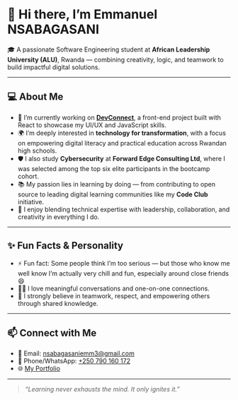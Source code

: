 # 👋 Hi there, I’m Emmanuel NSABAGASANI

🎓 A passionate Software Engineering student at **African Leadership University (ALU)**, Rwanda — combining creativity, logic, and teamwork to build impactful digital solutions.

---

## 💻 About Me

- 🔭 I’m currently working on [**DevConnect**](https://github.com/Emmanuel-NS/devconnect), a front-end project built with React to showcase my UI/UX and JavaScript skills.
- 🌍 I’m deeply interested in **technology for transformation**, with a focus on empowering digital literacy and practical education across Rwandan high schools.
- 🛡️ I also study **Cybersecurity** at **Forward Edge Consulting Ltd**, where I was selected among the top six elite participants in the bootcamp cohort.
- 📚 My passion lies in learning by doing — from contributing to open source to leading digital learning communities like my **Code Club** initiative.
- 🧠 I enjoy blending technical expertise with leadership, collaboration, and creativity in everything I do.

---

## ✨ Fun Facts & Personality

- ⚡ Fun fact: Some people think I’m too serious — but those who know me well know I’m actually very chill and fun, especially around close friends 😄
- 👨‍💻 I love meaningful conversations and one-on-one connections.
- 🤝 I strongly believe in teamwork, respect, and empowering others through shared knowledge.

---

## 📫 Connect with Me

- 📧 Email: [nsabagasaniemm3@gmail.com](mailto:nsabagasaniemm3@gmail.com)  
- 📱 Phone/WhatsApp: [+250 790 160 172](tel:+250790160172)  
- 🌐 [My Portfolio](https://emmanuel-ns.github.io/Portfolio/)
  

---

> _“Learning never exhausts the mind. It only ignites it.”_

<!---
Emmanuel-NS/Emmanuel-NS is a ✨ special ✨ repository because its `README.md` (this file) appears on your GitHub profile.
You can click the Preview link to take a look at your changes.
--->
